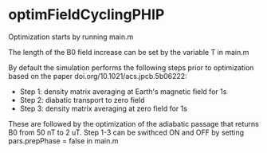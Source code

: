 # optimFieldCyclingPHIP

Optimization starts by running main.m

The length of the B0 field increase can be set by the variable T in main.m

By default the simulation performs the following steps prior to optimization based on the paper doi.org/10.1021/acs.jpcb.5b06222:
- Step 1: density matrix averaging at Earth's magnetic field for 1s
- Step 2: diabatic transport to zero field
- Step 3: density matrix averaging at zero field for 1s

These are followed by the optimization of the adiabatic passage that returns B0 from 50 nT to 2 uT.
Step 1-3 can be swithced ON and OFF by setting pars.prepPhase = false in main.m
